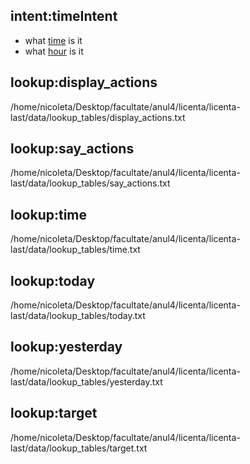 ## intent:timeIntent
- what [time](time) is it
- what [hour](time) is it

## lookup:display_actions
/home/nicoleta/Desktop/facultate/anul4/licenta/licenta-last/data/lookup_tables/display_actions.txt
## lookup:say_actions
/home/nicoleta/Desktop/facultate/anul4/licenta/licenta-last/data/lookup_tables/say_actions.txt
## lookup:time
/home/nicoleta/Desktop/facultate/anul4/licenta/licenta-last/data/lookup_tables/time.txt
## lookup:today
/home/nicoleta/Desktop/facultate/anul4/licenta/licenta-last/data/lookup_tables/today.txt
## lookup:yesterday
/home/nicoleta/Desktop/facultate/anul4/licenta/licenta-last/data/lookup_tables/yesterday.txt
## lookup:target
/home/nicoleta/Desktop/facultate/anul4/licenta/licenta-last/data/lookup_tables/target.txt
